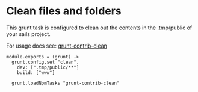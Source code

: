 
Clean files and folders
=======================

This grunt task is configured to clean out the contents in the .tmp/public of your
sails project.

For usage docs see: [grunt-contrib-clean](https://github.com/gruntjs/grunt-contrib-clean)

    module.exports = (grunt) ->
      grunt.config.set "clean",
        dev: [".tmp/public/**"]
        build: ["www"]

      grunt.loadNpmTasks "grunt-contrib-clean"
